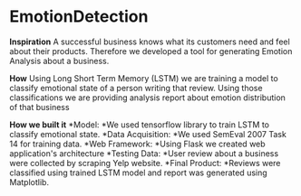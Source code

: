 # EmotionDetection
**Inspiration**
A successful business knows what its customers need and feel about their products. Therefore we developed a tool for generating Emotion Analysis about a business.

**How**
Using Long Short Term Memory (LSTM) we are training a model to classify emotional state of a person writing that review. Using those classifications we are providing analysis report about emotion distribution of that business

**How we built it**
*Model: *We used tensorflow library to train LSTM to classify emotional state. 
*Data Acquisition: *We used SemEval 2007 Task 14 for training data. 
*Web Framework: *Using Flask we created web application's architecture 
*Testing Data: *User review about a business were collected by scraping Yelp website. 
*Final Product: *Reviews were classified using trained LSTM model and report was generated using Matplotlib.
